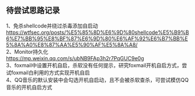 ## 待尝试思路记录
1、免杀shellcode并绕过杀毒添加自启动  
https://wtfsec.org/posts/%E5%85%8D%E6%9D%80shellcode%E5%B9%B6%E7%BB%95%E8%BF%87%E6%9D%80%E6%AF%92%E6%B7%BB%E5%8A%A0%E8%87%AA%E5%90%AF%E5%8A%A8/  
2、Monitor持久化  
https://mp.weixin.qq.com/s/ubNB9FAp3h2r7PqGUC9e0g  
3、foxmail中设置开机自启，杀软没有任何提示，研究foxmail开机自启方式，尝试foxmail白利用的方式实现开机自启  
4、QQ音乐的默认安装中会勾选开机自启动，且不会被杀软查杀，可尝试模仿QQ音乐的开机自启方式
